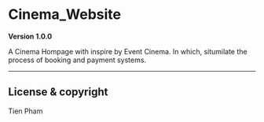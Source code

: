 # Cinema_Website

**Version 1.0.0**

A Cinema Hompage with inspire by Event Cinema. In which, situmilate the process of booking and payment systems.

---

## License & copyright

Tien Pham 





